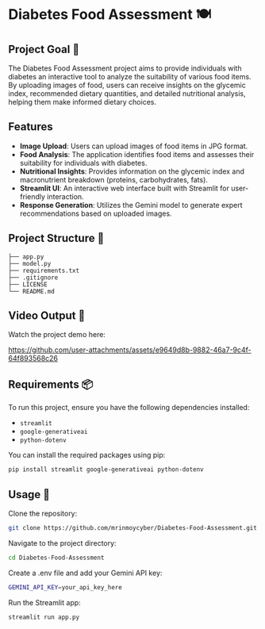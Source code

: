 # Diabetes Food Assessment 🍽️

## Project Goal 🎯
The Diabetes Food Assessment project aims to provide individuals with diabetes an interactive tool to analyze the suitability of various food items. By uploading images of food, users can receive insights on the glycemic index, recommended dietary quantities, and detailed nutritional analysis, helping them make informed dietary choices.

## Features
- **Image Upload**: Users can upload images of food items in JPG format.
- **Food Analysis**: The application identifies food items and assesses their suitability for individuals with diabetes.
- **Nutritional Insights**: Provides information on the glycemic index and macronutrient breakdown (proteins, carbohydrates, fats).
- **Streamlit UI**: An interactive web interface built with Streamlit for user-friendly interaction.
- **Response Generation**: Utilizes the Gemini model to generate expert recommendations based on uploaded images.

## Project Structure 📁
```plaintext
├── app.py               
├── model.py             
├── requirements.txt      
├── .gitignore           
├── LICENSE                     
└── README.md
```            

## Video Output 🎥
Watch the project demo here: 

https://github.com/user-attachments/assets/e9649d8b-9882-46a7-9c4f-64f893568c26

## Requirements 📦
To run this project, ensure you have the following dependencies installed:

- `streamlit`
- `google-generativeai`
- `python-dotenv`

You can install the required packages using pip:

```bash
pip install streamlit google-generativeai python-dotenv
```
## Usage 🚀
Clone the repository:
```bash
git clone https://github.com/mrinmoycyber/Diabetes-Food-Assessment.git
```
Navigate to the project directory:
```bash
cd Diabetes-Food-Assessment
```
Create a .env file and add your Gemini API key:
```bash
GEMINI_API_KEY=your_api_key_here
```
Run the Streamlit app:
```bash
streamlit run app.py
```


